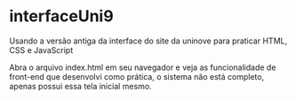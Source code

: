 # interfaceUni9
Usando a versão antiga da interface do site da uninove para praticar HTML, CSS e JavaScript

Abra o arquivo index.html em seu navegador e veja as funcionalidade de front-end que desenvolvi como prática, o sistema não está completo,
apenas possui essa tela inicial mesmo.
